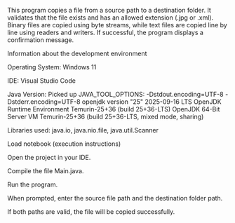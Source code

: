 This program copies a file from a source path to a destination folder. It validates that the file exists and has an allowed extension (.jpg or .xml). Binary files are copied using byte streams, while text files are copied line by line using readers and writers. If successful, the program displays a confirmation message.

Information about the development environment

Operating System: Windows 11

IDE: Visual Studio Code

Java Version: Picked up JAVA_TOOL_OPTIONS: -Dstdout.encoding=UTF-8 -Dstderr.encoding=UTF-8
openjdk version "25" 2025-09-16 LTS
OpenJDK Runtime Environment Temurin-25+36 (build 25+36-LTS)
OpenJDK 64-Bit Server VM Temurin-25+36 (build 25+36-LTS, mixed mode, sharing)

Libraries used: java.io, java.nio.file, java.util.Scanner

Load notebook (execution instructions)

Open the project in your IDE.

Compile the file Main.java.

Run the program.

When prompted, enter the source file path and the destination folder path.

If both paths are valid, the file will be copied successfully.